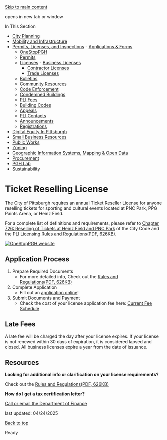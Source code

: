 [Skip to main content](https://www.pittsburghpa.gov/Business-Development/Permits-Licenses-and-Inspections/Licenses/Business-Licenses/Ticket-Reselling-License#main-content)

opens in new tab or window

In This Section

- [City Planning](https://www.pittsburghpa.gov/Business-Development/City-Planning)
- [Mobility and Infrastructure](https://www.pittsburghpa.gov/Business-Development/Mobility-and-Infrastructure)
- [Permits, Licenses, and Inspections](https://www.pittsburghpa.gov/Business-Development/Permits-Licenses-and-Inspections)  - [Applications & Forms](https://www.pittsburghpa.gov/Business-Development/Permits-Licenses-and-Inspections/Applications-Forms)
  - [OneStopPGH](https://www.pittsburghpa.gov/Business-Development/Permits-Licenses-and-Inspections/OneStopPGH)
  - [Permits](https://www.pittsburghpa.gov/Business-Development/Permits-Licenses-and-Inspections/Permits)
  - [Licenses](https://www.pittsburghpa.gov/Business-Development/Permits-Licenses-and-Inspections/Licenses)    - [Business Licenses](https://www.pittsburghpa.gov/Business-Development/Permits-Licenses-and-Inspections/Licenses/Business-Licenses)
    - [Contractor Licenses](https://www.pittsburghpa.gov/Business-Development/Permits-Licenses-and-Inspections/Licenses/Contractor-Licenses)
    - [Trade Licenses](https://www.pittsburghpa.gov/Business-Development/Permits-Licenses-and-Inspections/Licenses/Trade-Licenses)
  - [Bulletins](https://www.pittsburghpa.gov/Business-Development/Permits-Licenses-and-Inspections/PLI-Bulletins)
  - [Community Resources](https://www.pittsburghpa.gov/Business-Development/Permits-Licenses-and-Inspections/Community-Resources)
  - [Code Enforcement](https://www.pittsburghpa.gov/Business-Development/Permits-Licenses-and-Inspections/Code-Enforcement)
  - [Condemned Buildings](https://www.pittsburghpa.gov/Business-Development/Permits-Licenses-and-Inspections/Condemned-Buildings)
  - [PLI Fees](https://www.pittsburghpa.gov/Business-Development/Permits-Licenses-and-Inspections/Fees)
  - [Building Codes](https://www.pittsburghpa.gov/Business-Development/Permits-Licenses-and-Inspections/Building-Codes)
  - [Appeals](https://www.pittsburghpa.gov/Business-Development/Permits-Licenses-and-Inspections/Appeals)
  - [PLI Contacts](https://www.pittsburghpa.gov/Business-Development/Permits-Licenses-and-Inspections/Contacts)
  - [Announcements](https://www.pittsburghpa.gov/Business-Development/Permits-Licenses-and-Inspections/Announcements)
  - [Registrations](https://www.pittsburghpa.gov/Business-Development/Permits-Licenses-and-Inspections/Registrations)
- [Digital Equity In Pittsburgh](https://www.pittsburghpa.gov/Business-Development/Digital-Equity-In-Pittsburgh)
- [Small Business Resources](https://www.pittsburghpa.gov/Business-Development/Small-Business-Resources)
- [Public Works](https://www.pittsburghpa.gov/Business-Development/Public-Works)
- [Zoning](https://www.pittsburghpa.gov/Business-Development/Zoning)
- [Geographic Information Systems, Mapping & Open Data](https://www.pittsburghpa.gov/Business-Development/Geographic-Information-Systems-Mapping-Open-Data)
- [Procurement](https://www.pittsburghpa.gov/Business-Development/Procurement)
- [PGH Lab](https://www.pittsburghpa.gov/Business-Development/PGH-Lab)
- [Sustainability](https://www.pittsburghpa.gov/Business-Development/Sustainability)

# Ticket Reselling License

The City of Pittsburgh requires an annual Ticket Reseller License for anyone reselling tickets for sporting and cultural events located at PNC Park, PPG Paints Arena, or Heinz Field.

For a complete list of definitions and requirements, please refer to [Chapter 726: Reselling of Tickets at Heinz Field and PNC Park](https://ecode360.com/45464888#45464888) of the City Code and the PLI [Licensing Rules and Regulations(PDF, 626KB)](https://www.pittsburghpa.gov/files/assets/city/v/1/pli/documents/licensing_rules_regulations.pdf).

[![OneStopPGH website](https://www.pittsburghpa.gov/files/assets/city/v/1/pli/images/4411_onestoppgh-banner.png)](https://onestoppgh.pittsburghpa.gov/pghprod/pub/lms/Login.aspx)

## Application Process

1. Prepare Required Documents
   - For more detailed info, Check out the [Rules and Regulations(PDF, 626KB)](https://www.pittsburghpa.gov/files/assets/city/v/1/pli/documents/licensing_rules_regulations.pdf)
2. Complete Application
   - Fill out an [application online](https://onestoppgh.pittsburghpa.gov/pghprod/pub/lms/Login.aspx)!
3. Submit Documents and Payment
   - Check the cost of your license application fee here: [Current Fee Schedule](https://www.pittsburghpa.gov/Business-Development/Permits-Licenses-and-Inspections/Fees)

## Late Fees

A late fee will be charged the day after your license expires. If your license is not renewed within 30 days of expiration, it is considered lapsed and closed. All business licenses expire a year from the date of issuance.

## Resources

**Looking for additional info or clarification on your license requirements?**

Check out the [Rules and Regulations(PDF, 626KB)](https://www.pittsburghpa.gov/files/assets/city/v/1/pli/documents/licensing_rules_regulations.pdf)

**How do I get a tax certification letter?**

[Call or email the Department of Finance](https://www.pittsburghpa.gov/City-Government/Finance-Budget/Real-Estate/Contact-Finance)

last updated: 04/24/2025

[Back to top](https://www.pittsburghpa.gov/Business-Development/Permits-Licenses-and-Inspections/Licenses/Business-Licenses/Ticket-Reselling-License#body-top)

Ready
